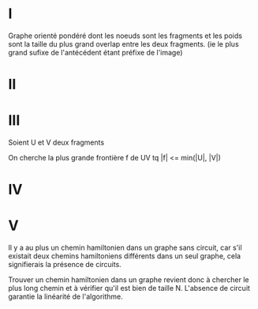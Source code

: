 # I

Graphe orienté pondéré dont les noeuds sont les fragments et les poids
sont la taille du plus grand overlap entre les deux fragments. (ie le
plus grand sufixe de l'antécédent étant préfixe de l'image)


# II


# III

Soient U et V deux fragments

On cherche la plus grande frontière f de UV tq |f| <= min(|U|, |V|)


# IV


# V

Il y a au plus un chemin hamiltonien dans un graphe sans circuit, car
s'il existait deux chemins hamiltoniens différents dans un seul
graphe, cela signifierais la présence de circuits.

Trouver un chemin hamiltonien dans un graphe revient donc à chercher
le plus long chemin et à vérifier qu'il est bien de taille N.
L'absence de circuit garantie la linéarité de l'algorithme.
